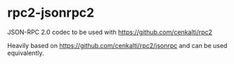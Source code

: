 # rpc2-jsonrpc2
JSON-RPC 2.0 codec to be used with https://github.com/cenkalti/rpc2

Heavily based on https://github.com/cenkalti/rpc2/jsonrpc and can be used equivalently.
